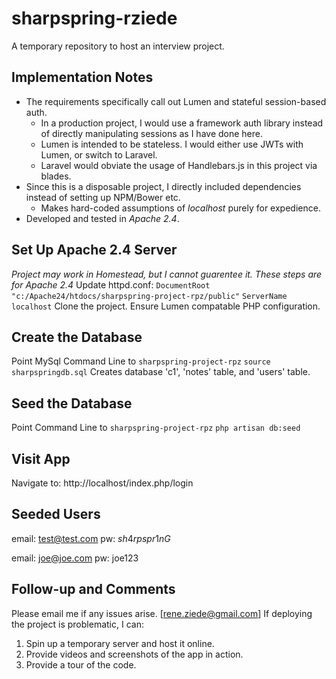 # sharpspring-rziede

A temporary repository to host an interview project.

## Implementation Notes
* The requirements specifically call out Lumen and stateful session-based auth.
  * In a production project, I would use a framework auth library instead of directly manipulating sessions as I have done here.
  * Lumen is intended to be stateless. I would either use JWTs with Lumen, or switch to Laravel.
  * Laravel would obviate the usage of Handlebars.js in this project via blades.
* Since this is a disposable project, I directly included dependencies instead of setting up NPM/Bower etc. 
  * Makes hard-coded assumptions of _localhost_ purely for expedience.
* Developed and tested in _Apache 2.4_.

## Set Up Apache 2.4 Server
*Project may work in Homestead, but I cannot guarentee it. These steps are for Apache 2.4*
Update httpd.conf:
  `DocumentRoot "c:/Apache24/htdocs/sharpspring-project-rpz/public"`
  `ServerName localhost`
Clone the project. Ensure Lumen compatable PHP configuration.

## Create the Database 
Point MySql Command Line to `sharpspring-project-rpz`
`source sharpspringdb.sql`
Creates database 'c1', 'notes' table, and 'users' table.

## Seed the Database 
Point Command Line to `sharpspring-project-rpz`
`php artisan db:seed`

## Visit App
Navigate to:
http://localhost/index.php/login

## Seeded Users
  email: test@test.com
  pw: $sh4rpspr1nG$

  email: joe@joe.com
  pw: joe123

## Follow-up and Comments
Please email me if any issues arise. [rene.ziede@gmail.com]
If deploying the project is problematic, I can:
  1. Spin up a temporary server and host it online.
  2. Provide videos and screenshots of the app in action.
  3. Provide a tour of the code.
